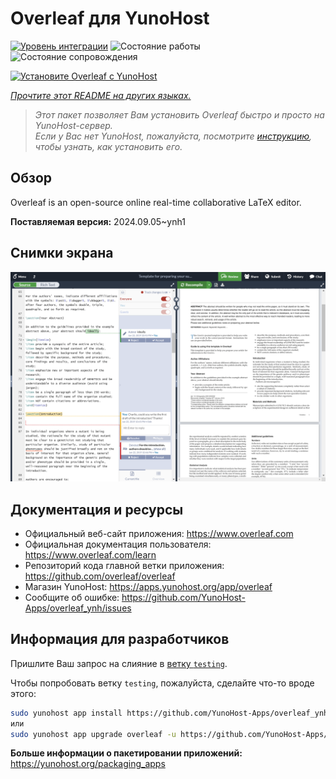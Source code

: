 <!--
Важно: этот README был автоматически сгенерирован <https://github.com/YunoHost/apps/tree/master/tools/readme_generator>
Он НЕ ДОЛЖЕН редактироваться вручную.
-->

# Overleaf для YunoHost

[![Уровень интеграции](https://dash.yunohost.org/integration/overleaf.svg)](https://ci-apps.yunohost.org/ci/apps/overleaf/) ![Состояние работы](https://ci-apps.yunohost.org/ci/badges/overleaf.status.svg) ![Состояние сопровождения](https://ci-apps.yunohost.org/ci/badges/overleaf.maintain.svg)

[![Установите Overleaf с YunoHost](https://install-app.yunohost.org/install-with-yunohost.svg)](https://install-app.yunohost.org/?app=overleaf)

*[Прочтите этот README на других языках.](./ALL_README.md)*

> *Этот пакет позволяет Вам установить Overleaf быстро и просто на YunoHost-сервер.*  
> *Если у Вас нет YunoHost, пожалуйста, посмотрите [инструкцию](https://yunohost.org/install), чтобы узнать, как установить его.*

## Обзор

Overleaf is an open-source online real-time collaborative LaTeX editor.


**Поставляемая версия:** 2024.09.05~ynh1

## Снимки экрана

![Снимок экрана Overleaf](./doc/screenshots/screenshot.png)

## Документация и ресурсы

- Официальный веб-сайт приложения: <https://www.overleaf.com>
- Официальная документация пользователя: <https://www.overleaf.com/learn>
- Репозиторий кода главной ветки приложения: <https://github.com/overleaf/overleaf>
- Магазин YunoHost: <https://apps.yunohost.org/app/overleaf>
- Сообщите об ошибке: <https://github.com/YunoHost-Apps/overleaf_ynh/issues>

## Информация для разработчиков

Пришлите Ваш запрос на слияние в [ветку `testing`](https://github.com/YunoHost-Apps/overleaf_ynh/tree/testing).

Чтобы попробовать ветку `testing`, пожалуйста, сделайте что-то вроде этого:

```bash
sudo yunohost app install https://github.com/YunoHost-Apps/overleaf_ynh/tree/testing --debug
или
sudo yunohost app upgrade overleaf -u https://github.com/YunoHost-Apps/overleaf_ynh/tree/testing --debug
```

**Больше информации о пакетировании приложений:** <https://yunohost.org/packaging_apps>
